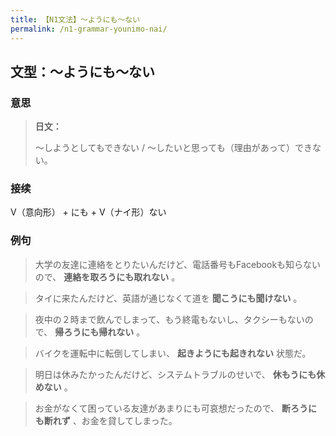 ```yaml
---
title: 【N1文法】〜ようにも〜ない
permalink: /n1-grammar-younimo-nai/
---
```


## 文型：〜ようにも〜ない

### 意思

> **日文：**
> 
> 〜しようとしてもできない / 〜したいと思っても（理由があって）できない。


### 接续

V（意向形） + にも + V（ナイ形）ない

### 例句

> 大学の友達に連絡をとりたいんだけど、電話番号もFacebookも知らないので、 **連絡を取ろうにも取れない** 。

> タイに来たんだけど、英語が通じなくて道を **聞こうにも聞けない** 。

> 夜中の２時まで飲んでしまって、もう終電もないし、タクシーもないので、 **帰ろうにも帰れない** 。

> バイクを運転中に転倒してしまい、 **起きようにも起きれない** 状態だ。

> 明日は休みたかったんだけど、システムトラブルのせいで、 **休もうにも休めない** 。

> お金がなくて困っている友達があまりにも可哀想だったので、 **断ろうにも断れず** 、お金を貸してしまった。

